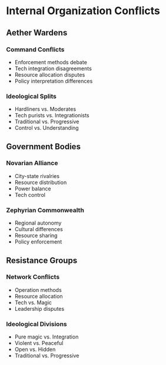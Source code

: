 # Internal Organization Conflicts

## Aether Wardens

### Command Conflicts
- Enforcement methods debate
- Tech integration disagreements
- Resource allocation disputes
- Policy interpretation differences

### Ideological Splits
- Hardliners vs. Moderates
- Tech purists vs. Integrationists
- Traditional vs. Progressive
- Control vs. Understanding

## Government Bodies

### Novarian Alliance
- City-state rivalries
- Resource distribution
- Power balance
- Tech control

### Zephyrian Commonwealth
- Regional autonomy
- Cultural differences
- Resource sharing
- Policy enforcement

## Resistance Groups

### Network Conflicts
- Operation methods
- Resource allocation
- Tech vs. Magic
- Leadership disputes

### Ideological Divisions
- Pure magic vs. Integration
- Violent vs. Peaceful
- Open vs. Hidden
- Traditional vs. Progressive
